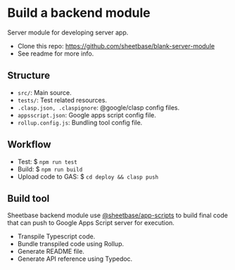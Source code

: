 # Build a backend module

Server module for developing server app.

- Clone this repo: <https://github.com/sheetbase/blank-server-module>
- See readme for more info.

## Structure

- `src/`: Main source.
- `tests/`: Test related resources.
- `.clasp.json, .claspignore`: @google/clasp config files.
- `appsscript.json`: Google apps script config file.
- `rollup.config.js`: Bundling tool config file.
  
## Workflow

- Test: $ `npm run test`
- Build: $ `npm run build`
- Upload code to GAS: $ `cd deploy && clasp push`

## Build tool

Sheetbase backend module use [@sheetbase/app-scripts](https://github.com/sheetbase/app-scripts) to build final code that can push to Google Apps Script server for execution.

- Transpile Typescript code.
- Bundle transpiled code using Rollup.
- Generate README file.
- Generate API reference using Typedoc.